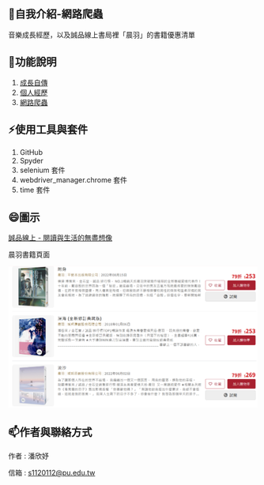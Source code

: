 
<!--
**PanCeline/PanCeline** is a ✨ _special_ ✨ repository because its `README.md` (this file) appears on your GitHub profile.

Here are some ideas to get you started:

- 🔭 I’m currently working on ...
- 🌱 I’m currently learning ...
- 👯 I’m looking to collaborate on ...
- 🤔 I’m looking for help with ...
- 💬 Ask me about ...
- 📫 How to reach me: ...
- 😄 Pronouns: ...
- ⚡ Fun fact: ...
-->

## 🌱自我介紹-網路爬蟲
音樂成長經歷，以及誠品線上書局裡「晨羽」的書籍優惠清單

## 💬功能說明
1. [成長自傳](https://panceline.github.io/Celinepan.github.io/index.html)
2. [個人經歷](https://panceline.github.io/Celinepan.github.io/generic.html)
3. [網路爬蟲](https://panceline.github.io/Celinepan.github.io/elements.html)

## ⚡使用工具與套件
1. GitHub
2. Spyder
3. selenium 套件
4. webdriver_manager.chrome 套件
5. time 套件

## 😄圖示
[誠品線上 - 閱讀與生活的無盡想像](https://www.eslite.com/)

晨羽書籍頁面

![爬取網站](https://github.com/PanCeline/Celinepan.github.io/blob/main/%E8%AA%A0%E5%93%81%E6%9B%B8%E5%B1%80.png?raw=true)


## 📫作者與聯絡方式 
作者 : 潘欣妤

信箱 : s1120112@pu.edu.tw

